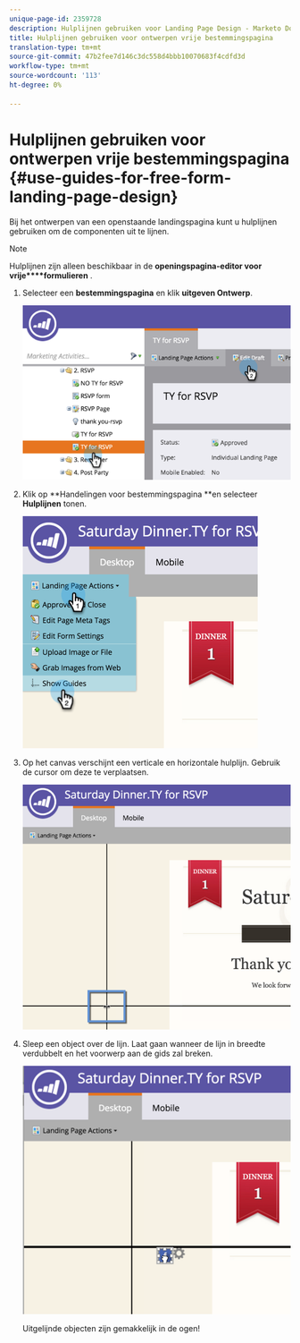 ```yaml
---
unique-page-id: 2359728
description: Hulplijnen gebruiken voor Landing Page Design - Marketo Docs - Productdocumentatie
title: Hulplijnen gebruiken voor ontwerpen vrije bestemmingspagina
translation-type: tm+mt
source-git-commit: 47b2fee7d146c3dc558d4bbb10070683f4cdfd3d
workflow-type: tm+mt
source-wordcount: '113'
ht-degree: 0%

---
```



# Hulplijnen gebruiken voor ontwerpen vrije bestemmingspagina {#use-guides-for-free-form-landing-page-design}

Bij het ontwerpen van een openstaande landingspagina kunt u hulplijnen gebruiken om de componenten uit te lijnen.

>[!NOTE]
>
>Hulplijnen zijn alleen beschikbaar in de **openingspagina-editor voor vrije****formulieren** .

1. Selecteer een **bestemmingspagina** en klik **uitgeven Ontwerp**.

   ![](assets/image2015-5-20-14-3a10-3a9.png)

1. Klik op **Handelingen voor bestemmingspagina **en selecteer **Hulplijnen** tonen.

   ![](assets/image2015-5-20-14-3a12-3a15.png)

1. Op het canvas verschijnt een verticale en horizontale hulplijn. Gebruik de cursor om deze te verplaatsen.

   ![](assets/image2015-5-20-14-3a15-3a9.png)

1. Sleep een object over de lijn. Laat gaan wanneer de lijn in breedte verdubbelt en het voorwerp aan de gids zal breken.

   ![](assets/image2015-5-20-14-3a17-3a24.png)

   Uitgelijnde objecten zijn gemakkelijk in de ogen!

